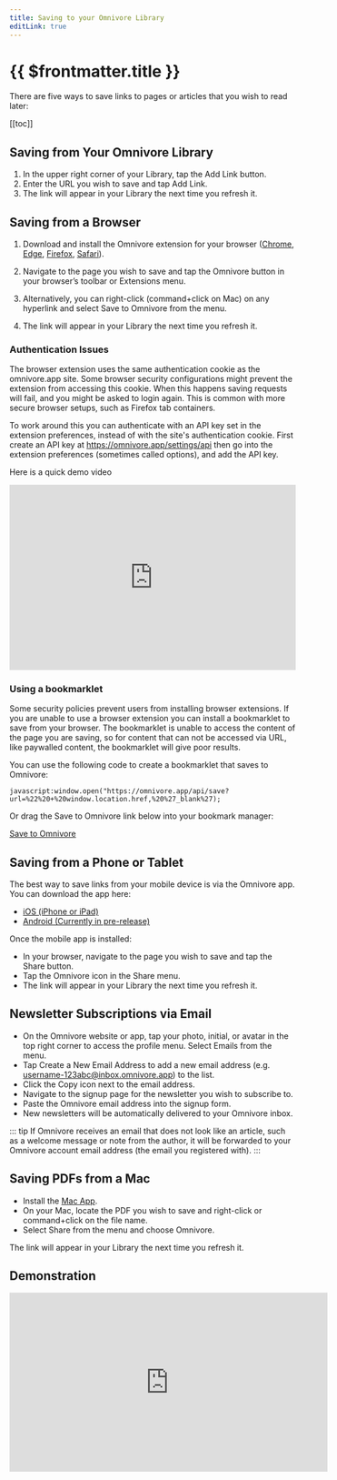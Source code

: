 ```yaml
---
title: Saving to your Omnivore Library
editLink: true
---
```


# {{ $frontmatter.title }}

There are five ways to save links to pages or articles that you wish to read later:

[[toc]]

## Saving from Your Omnivore Library

1. In the upper right corner of your Library, tap the Add Link button.
2. Enter the URL you wish to save and tap Add Link.
3. The link will appear in your Library the next time you refresh it.

## Saving from a Browser

1. Download and install the Omnivore extension for your browser ([Chrome](https://omnivore.app/install/chrome), [Edge](https://omnivore.app/install/edge), [Firefox](https://omnivore.app/install/firefox), [Safari](https://omnivore.app/install/safari)).

2. Navigate to the page you wish to save and tap the Omnivore button in your browser’s toolbar or Extensions menu.
3. Alternatively, you can right-click (command+click on Mac) on any hyperlink and select Save to Omnivore from the menu.
4. The link will appear in your Library the next time you refresh it.

### Authentication Issues

The browser extension uses the same authentication cookie as the omnivore.app site. Some browser security configurations might prevent the extension from accessing this cookie. When this happens saving requests will fail, and you might be asked to login again. This is common with more secure browser setups, such as Firefox tab containers.

To work around this you can authenticate with an API key set in the extension preferences, instead of with the site's authentication cookie. First create an API key at https://omnivore.app/settings/api then go into the extension preferences (sometimes called options), and add the API key.

Here is a quick demo video

<div style="position: relative; padding-bottom: 64.5933014354067%; height: 0;"><iframe src="https://www.loom.com/embed/dd3420464fdf49ffa1811601cace57ec?sid=ca629aff-8dd4-48ae-8dae-05118ac53f81" frameborder="0" webkitallowfullscreen mozallowfullscreen allowfullscreen style="position: absolute; top: 0; left: 0; width: 100%; height: 100%;"></iframe></div>

### Using a bookmarklet

Some security policies prevent users from installing browser extensions. If you are unable to use a browser extension you can install a bookmarklet to save from your browser. The bookmarklet is unable to access the content of the page you are saving, so for content that can not be accessed via URL, like paywalled content, the bookmarklet will give poor results.

You can use the following code to create a bookmarklet that saves to Omnivore:

```
javascript:window.open("https://omnivore.app/api/save?url=%22%20+%20window.location.href,%20%27_blank%27);
```

Or drag the Save to Omnivore link below into your bookmark manager:

<a href='javascript:window.open("https://omnivore.app/api/save?url=" + window.location.href, %27_blank%27);'>Save to Omnivore</a>

## Saving from a Phone or Tablet

The best way to save links from your mobile device is via the Omnivore app. You can download the app here:

- [iOS (iPhone or iPad)](https://omnivore.app/install/ios)
- [Android (Currently in pre-release)](https://omnivore.app/install/android)

Once the mobile app is installed:

- In your browser, navigate to the page you wish to save and tap the Share button.
- Tap the Omnivore icon in the Share menu.
- The link will appear in your Library the next time you refresh it.

## Newsletter Subscriptions via Email

- On the Omnivore website or app, tap your photo, initial, or avatar in the top right corner to access the profile menu. Select Emails from the menu.
- Tap Create a New Email Address to add a new email address (e.g. username-123abc@inbox.omnivore.app) to the list.
- Click the Copy icon next to the email address.
- Navigate to the signup page for the newsletter you wish to subscribe to.
- Paste the Omnivore email address into the signup form.
- New newsletters will be automatically delivered to your Omnivore inbox.

::: tip If Omnivore receives an email that does not look like an article, such as a welcome message or note from the author, it will be forwarded to your Omnivore account email address (the email you registered with).
:::

## Saving PDFs from a Mac

- Install the [Mac App](https://omnivore.app/install/mac).
- On your Mac, locate the PDF you wish to save and right-click or command+click on the file name.
- Select Share from the menu and choose Omnivore.

The link will appear in your Library the next time you refresh it.

## Demonstration

<iframe width="560" height="315" src="https://www.youtube.com/embed/HfQxQPT5-tU" title="YouTube video player" frameborder="0" allow="accelerometer; autoplay; clipboard-write; encrypted-media; gyroscope; picture-in-picture; web-share" allowfullscreen></iframe>
